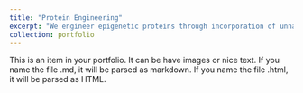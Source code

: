 ```yaml
---
title: "Protein Engineering"
excerpt: "We engineer epigenetic proteins through incorporation of unnatural amino acid to capture it's histone and non-histon binding partners <br/><img src='/images/Rigging.jpg' width='500'>"
collection: portfolio
---
```


This is an item in your portfolio. It can be have images or nice text. If you name the file .md, it will be parsed as markdown. If you name the file .html, it will be parsed as HTML. 
